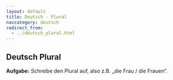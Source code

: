 ```yaml
---
layout: default
title: Deutsch - Plural
navcategory: deutsch
redirect_from:
  - ../deutsch_plural.html
---
```


## Deutsch Plural

**Aufgabe:** Schreibe den Plural auf, also z.B. „die Frau / die Frauen“.

<script src="../js/deutsch.js"></script>
<script type="text/javascript">

    var already = new Array();

    for (var i = 0; i < 27; i++) {
        do {
            var a = Math.floor(Math.random() * wortschatz_klasse3.length);
            var key = a;
        } while (already.indexOf(key) != -1 || !wortschatz_klasse3[a][2] /* has no plural*/);

        document.write("<div class=\"deutschTest\"><i>[</i>");
        document.write(writeWord(wortschatz_klasse3[a][0] + " " + wortschatz_klasse3[a][1], true));

        for (var j = 0; j < 100; j++) {
            document.write("  <i>_</i>");
        }
        document.write("  <i>]</i>");

        document.write("</div>");
        already.push(key);
    }
</script>
